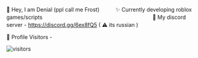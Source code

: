 🤚 Hey, I am Denial (ppl call me Frost)ㅤㅤㅤ
✨ Currently developing roblox games/scriptsㅤㅤㅤㅤㅤㅤㅤㅤㅤㅤㅤㅤㅤㅤㅤㅤㅤㅤㅤㅤㅤㅤ
💎 My discord server - https://discord.gg/6ex8fQ5 ( ⚠ its russian ) ㅤㅤ

<!--START_SECTION:waka-->
<!--END_SECTION:waka-->

🧥 Profile Visitors -

![visitors](https://visitor-badge.glitch.me/badge?page_id=FrostX-Official.FrostX-Official)
